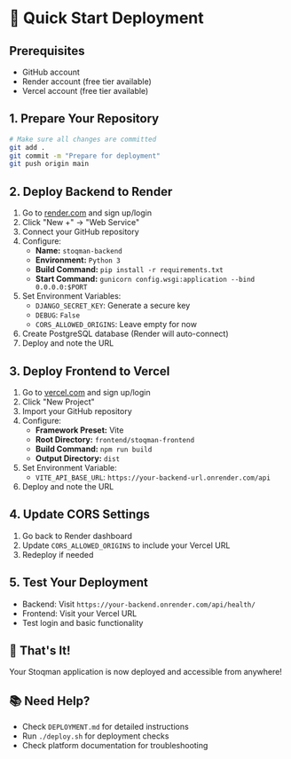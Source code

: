 # 🚀 Quick Start Deployment

## Prerequisites
- GitHub account
- Render account (free tier available)
- Vercel account (free tier available)

## 1. Prepare Your Repository

```bash
# Make sure all changes are committed
git add .
git commit -m "Prepare for deployment"
git push origin main
```

## 2. Deploy Backend to Render

1. Go to [render.com](https://render.com) and sign up/login
2. Click "New +" → "Web Service"
3. Connect your GitHub repository
4. Configure:
   - **Name:** `stoqman-backend`
   - **Environment:** `Python 3`
   - **Build Command:** `pip install -r requirements.txt`
   - **Start Command:** `gunicorn config.wsgi:application --bind 0.0.0.0:$PORT`
5. Set Environment Variables:
   - `DJANGO_SECRET_KEY`: Generate a secure key
   - `DEBUG`: `False`
   - `CORS_ALLOWED_ORIGINS`: Leave empty for now
6. Create PostgreSQL database (Render will auto-connect)
7. Deploy and note the URL

## 3. Deploy Frontend to Vercel

1. Go to [vercel.com](https://vercel.com) and sign up/login
2. Click "New Project"
3. Import your GitHub repository
4. Configure:
   - **Framework Preset:** Vite
   - **Root Directory:** `frontend/stoqman-frontend`
   - **Build Command:** `npm run build`
   - **Output Directory:** `dist`
5. Set Environment Variable:
   - `VITE_API_BASE_URL`: `https://your-backend-url.onrender.com/api`
6. Deploy and note the URL

## 4. Update CORS Settings

1. Go back to Render dashboard
2. Update `CORS_ALLOWED_ORIGINS` to include your Vercel URL
3. Redeploy if needed

## 5. Test Your Deployment

- Backend: Visit `https://your-backend.onrender.com/api/health/`
- Frontend: Visit your Vercel URL
- Test login and basic functionality

## 🎯 That's It!

Your Stoqman application is now deployed and accessible from anywhere!

## 📚 Need Help?

- Check `DEPLOYMENT.md` for detailed instructions
- Run `./deploy.sh` for deployment checks
- Check platform documentation for troubleshooting
